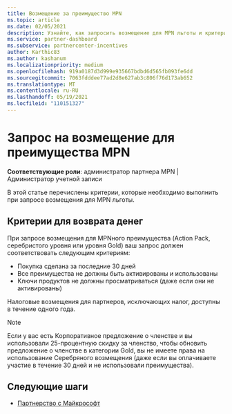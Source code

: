 ```yaml
---
title: Возмещение за преимущество MPN
ms.topic: article
ms.date: 02/05/2021
description: Узнайте, как запросить возмещение для MPN льготы и критерии, необходимые для его получения.
ms.service: partner-dashboard
ms.subservice: partnercenter-incentives
author: Karthic83
ms.author: kashanum
ms.localizationpriority: medium
ms.openlocfilehash: 919a0187d3d999e935667bdbd6d565fb093fe6dd
ms.sourcegitcommit: 7063fdddee77ad2d8e627ab3c806f76d173ab652
ms.translationtype: MT
ms.contentlocale: ru-RU
ms.lasthandoff: 05/19/2021
ms.locfileid: "110151327"
---
```

# <a name="request-a-refund-for-an-mpn-benefit"></a>Запрос на возмещение для преимущества MPN

**Соответствующие роли**: администратор партнера MPN | Администратор учетной записи

В этой статье перечислены критерии, которые необходимо выполнить при запросе возмещения для MPN льготы.

## <a name="criteria-for-a-refund"></a>Критерии для возврата денег
При запросе возмещения для MPNного преимущества (Action Pack, серебристого уровня или уровня Gold) ваш запрос должен соответствовать следующим критериям:

- Покупка сделана за последние 30 дней
- Все преимущества не должны быть активированы и использованы
- Ключи продуктов не должны просматриваться (даже если они не активированы)

Налоговые возмещения для партнеров, исключающих налог, доступны в течение одного года.

>[!NOTE]
>Если у вас есть Корпоративное предложение о членстве и вы использовали 25-процентную скидку за членство, чтобы обновить предложение о членстве в категории Gold, вы не имеете права на использование Серебряного возмещения (даже если вы оплачиваете участие в течение 30 дней и не использовали преимущества).

## <a name="next-steps"></a>Следующие шаги

- [Партнерство с Майкрософт](mpn-overview.md)
